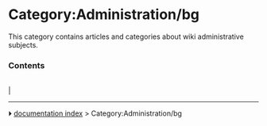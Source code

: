 # Category:Administration/bg
This category contains articles and categories about wiki administrative subjects.

### Contents

|     |     |     |
| --- | --- | --- |
|



---
⏵ [documentation index](../README.md) > Category:Administration/bg
